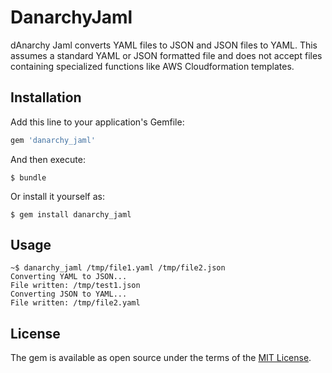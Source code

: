 # DanarchyJaml

dAnarchy Jaml converts YAML files to JSON and JSON files to YAML. This assumes a standard YAML or JSON formatted file and does not accept files containing specialized functions like AWS Cloudformation templates.


## Installation

Add this line to your application's Gemfile:

```ruby
gem 'danarchy_jaml'
```

And then execute:

    $ bundle

Or install it yourself as:

    $ gem install danarchy_jaml


## Usage

```
~$ danarchy_jaml /tmp/file1.yaml /tmp/file2.json
Converting YAML to JSON...
File written: /tmp/test1.json
Converting JSON to YAML...
File written: /tmp/file2.yaml
```


## License

The gem is available as open source under the terms of the [MIT License](https://opensource.org/licenses/MIT).
